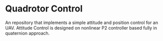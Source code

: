 # Quadrotor Control
 An repository that implements a simple attitude and position control for an UAV. Attitude Control is designed on nonlinear P2 controller based fully in quaternion approach.
